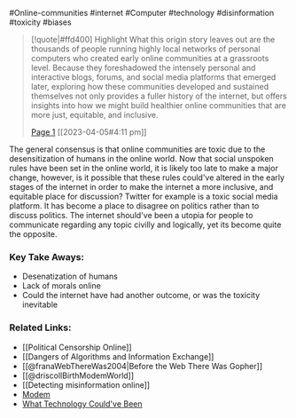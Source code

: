 #Online-communities #internet #Computer #technology #disinformation #toxicity #biases 

> [!quote|#ffd400] Highlight
> What this origin story leaves out are the thousands of people running highly local networks of personal computers who created early online communities at a grassroots level. Because they foreshadowed the intensely personal and interactive blogs, forums, and social media platforms that emerged later, exploring how these communities developed and sustained themselves not only provides a fuller history of the internet, but offers insights into how we might build healthier online communities that are more just, equitable, and inclusive.
>
> [Page 1](zotero://open-pdf/library/items/BM5A86LQ?page=1) [[2023-04-05#4:11 pm]]


The general consensus is that online communities are toxic due to the desensitization of humans in the online world. Now that social unspoken rules have been set in the online world, it is likely too late to make a major change, however, is it possible that these rules could've altered in the early stages of the internet in order to make the internet a more inclusive, and equitable place for discussion? Twitter for example is a toxic social media platform. It has become a place to disagree on politics rather than to discuss politics. The internet should've been a utopia for people to communicate regarding any topic civilly and logically, yet its become quite the opposite.

### Key Take Aways:
* Desenatization of humans
* Lack of morals online
* Could the internet have had another outcome, or was the toxicity inevitable

### Related Links:
* [[Political Censorship Online]]
* [[Dangers of Algorithms and Information Exchange]]
* [[@franaWebThereWas2004|Before the Web There Was Gopher]]
* [[@driscollBirthModemWorld]]
* [[Detecting misinformation online]]
* [Modem](https://ladylovelace02.github.io/Hist1900memex/Modem/)
* [What Technology Could've Been](https://briannalegros.github.io/personalmemextest/What%20Technology%20could%20have%20been/)